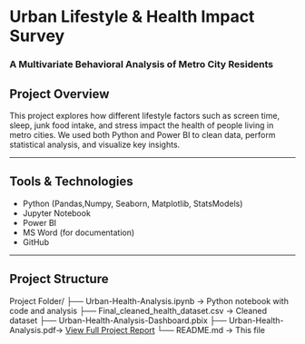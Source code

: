 # Urban Lifestyle & Health Impact Survey 
### A Multivariate Behavioral Analysis of Metro City Residents

## Project Overview
This project explores how different lifestyle factors such as screen time, sleep, junk food intake, and stress impact the health of people living in metro cities. We used both Python and Power BI to clean data, perform statistical analysis, and visualize key insights.

---

## Tools & Technologies
- Python (Pandas,Numpy, Seaborn, Matplotlib, StatsModels)
- Jupyter Notebook
- Power BI
- MS Word (for documentation)
- GitHub

---

## Project Structure
Project Folder/
├── Urban-Health-Analysis.ipynb → Python notebook with code and analysis
├── Final_cleaned_health_dataset.csv → Cleaned dataset
├── Urban-Health-Analysis-Dashboard.pbix
├── Urban-Health-Analysis.pdf→ [ View Full Project Report](https://surl.li/xxhwzh)
└── README.md → This file

